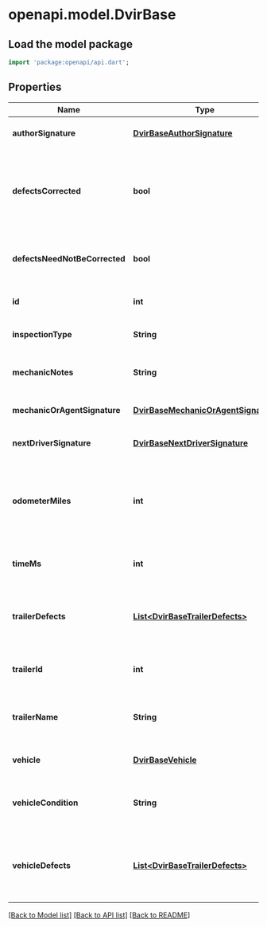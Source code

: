 # openapi.model.DvirBase

## Load the model package
```dart
import 'package:openapi/api.dart';
```

## Properties
Name | Type | Description | Notes
------------ | ------------- | ------------- | -------------
**authorSignature** | [**DvirBaseAuthorSignature**](DvirBaseAuthorSignature.md) |  | [optional] [default to null]
**defectsCorrected** | **bool** | Signifies if the defects on the vehicle corrected after the DVIR is done. | [optional] [default to null]
**defectsNeedNotBeCorrected** | **bool** | Signifies if the defects on this vehicle can be ignored. | [optional] [default to null]
**id** | **int** | The id of this DVIR record. | [optional] [default to null]
**inspectionType** | **String** | Inspection type of the DVIR. | [optional] [default to null]
**mechanicNotes** | **String** | The mechanics notes on the DVIR. | [optional] [default to null]
**mechanicOrAgentSignature** | [**DvirBaseMechanicOrAgentSignature**](DvirBaseMechanicOrAgentSignature.md) |  | [optional] [default to null]
**nextDriverSignature** | [**DvirBaseNextDriverSignature**](DvirBaseNextDriverSignature.md) |  | [optional] [default to null]
**odometerMiles** | **int** | The odometer reading in miles for the vehicle when the DVIR was done. | [optional] [default to null]
**timeMs** | **int** | Timestamp of this DVIR in UNIX milliseconds. | [optional] [default to null]
**trailerDefects** | [**List&lt;DvirBaseTrailerDefects&gt;**](DvirBaseTrailerDefects.md) | Defects registered for the trailer which was part of the DVIR. | [optional] [default to []]
**trailerId** | **int** | The id of the trailer which was part of the DVIR. | [optional] [default to null]
**trailerName** | **String** | The name of the trailer which was part of the DVIR. | [optional] [default to null]
**vehicle** | [**DvirBaseVehicle**](DvirBaseVehicle.md) |  | [optional] [default to null]
**vehicleCondition** | **String** | The condition of vechile on which DVIR was done. | [optional] [default to null]
**vehicleDefects** | [**List&lt;DvirBaseTrailerDefects&gt;**](DvirBaseTrailerDefects.md) | Defects registered for the vehicle which was part of the DVIR. | [optional] [default to []]

[[Back to Model list]](../README.md#documentation-for-models) [[Back to API list]](../README.md#documentation-for-api-endpoints) [[Back to README]](../README.md)


